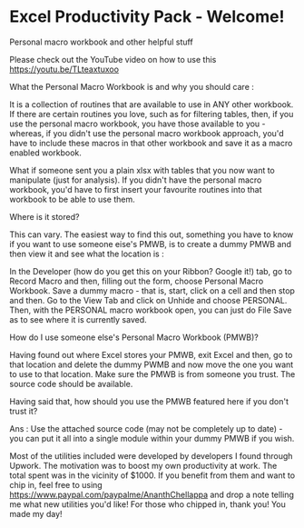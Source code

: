 # Excel Productivity Pack - Welcome!
Personal macro workbook and other helpful stuff

Please check out the YouTube video on how to use this https://youtu.be/TLteaxtuxoo

What the Personal Macro Workbook is and why you should care :

It is a collection of routines that are available to use in ANY other workbook.
If there are certain routines you love, such as for filtering tables, then, if you use
the personal macro workbook, you have those available to you - whereas, if you didn't use
the personal macro workbook approach, you'd have to include these macros in that other
workbook and save it as a macro enabled workbook.

What if someone sent you a plain xlsx with tables that you now want to manipulate (just for
analysis). If you didn't have the personal macro workbook, you'd have to first insert your
favourite routines into that workbook to be able to use them.

Where is it stored?

This can vary. The easiest way to find this out, something you have to know if you want to use
someone eise's PMWB, is to create a dummy PMWB and then view it and see what the location is :

In the Developer (how do you get this on your Ribbon? Google it!) tab, go to Record Macro and
then, filling out the form, choose Personal Macro Workbook. Save a dummy macro - that is, start,
click on a cell and then stop and then. Go to the View Tab and click on Unhide and choose
PERSONAL. Then, with the PERSONAL macro workbook open, you can just do File Save as to see where
it is currently saved.

How do I use someone else's Personal Macro Workbook (PMWB)?

Having found out where Excel stores your PMWB, exit Excel and then, go to that location and delete
the dummy PWMB and now move the one you want to use to that location. Make sure the PMWB is
from someone you trust. The source code should be available.

Having said that, how should you use the PMWB featured here if you don't trust it?

Ans : Use the attached source code (may not be completely up to date) - you can put it all into a single module within your dummy PMWB
if you wish.

Most of the utilities included were developed by developers I found through Upwork. The motivation was to boost my own productivity at work. The total spent was in the vicinity of $1000. If you benefit from them and want to chip in, feel free to using https://www.paypal.com/paypalme/AnanthChellappa and drop a note telling me what new utilities you'd like! For those who chipped in, thank you! You made my day!
